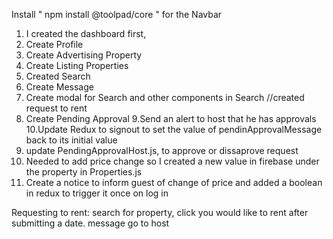 Install " npm install @toolpad/core " for the Navbar


1. I created the dashboard first,
2. Create Profile
3. Create Advertising Property
4. Create Listing Properties
5. Created Search
6. Create Message
7. Create modal for Search and other components in Search //created request to rent
8. Create Pending Approval
9.Send an alert to host that he has approvals
10.Update Redux to signout to set the value of pendinApprovalMessage back to its initial value
11. update PendingApprovalHost.js, to approve or dissaprove request
12. Needed to add price change so I created a new value in firebase under the property in Properties.js
13. Create a notice to inform guest of change of price and added a boolean in redux to trigger it once on log in

Requesting to rent:
search for property,
click you would like to rent after submitting a date.
message go to host